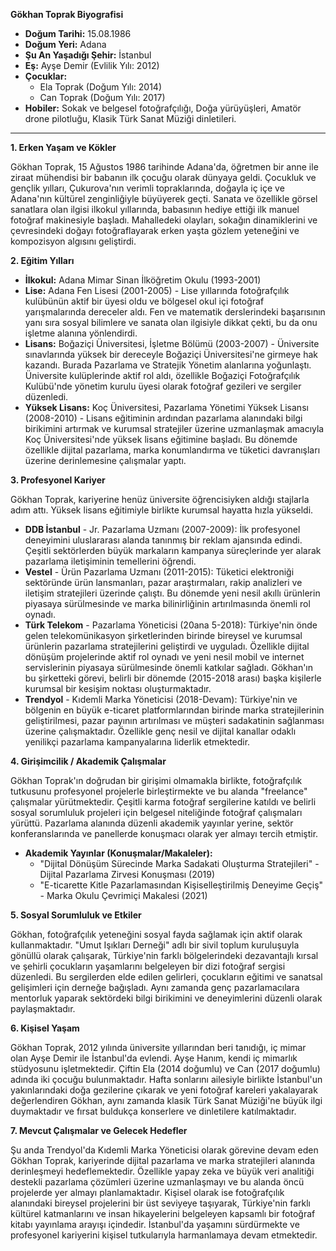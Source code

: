 **Gökhan Toprak Biyografisi**

*   **Doğum Tarihi:** 15.08.1986
*   **Doğum Yeri:** Adana
*   **Şu An Yaşadığı Şehir:** İstanbul
*   **Eş:** Ayşe Demir (Evlilik Yılı: 2012)
*   **Çocuklar:**
    *   Ela Toprak (Doğum Yılı: 2014)
    *   Can Toprak (Doğum Yılı: 2017)
*   **Hobiler:** Sokak ve belgesel fotoğrafçılığı, Doğa yürüyüşleri, Amatör drone pilotluğu, Klasik Türk Sanat Müziği dinletileri.

---

**1. Erken Yaşam ve Kökler**

Gökhan Toprak, 15 Ağustos 1986 tarihinde Adana'da, öğretmen bir anne ile ziraat mühendisi bir babanın ilk çocuğu olarak dünyaya geldi. Çocukluk ve gençlik yılları, Çukurova'nın verimli topraklarında, doğayla iç içe ve Adana'nın kültürel zenginliğiyle büyüyerek geçti. Sanata ve özellikle görsel sanatlara olan ilgisi ilkokul yıllarında, babasının hediye ettiği ilk manuel fotoğraf makinesiyle başladı. Mahalledeki olayları, sokağın dinamiklerini ve çevresindeki doğayı fotoğraflayarak erken yaşta gözlem yeteneğini ve kompozisyon algısını geliştirdi.

**2. Eğitim Yılları**

*   **İlkokul:** Adana Mimar Sinan İlköğretim Okulu (1993-2001)
*   **Lise:** Adana Fen Lisesi (2001-2005) - Lise yıllarında fotoğrafçılık kulübünün aktif bir üyesi oldu ve bölgesel okul içi fotoğraf yarışmalarında dereceler aldı. Fen ve matematik derslerindeki başarısının yanı sıra sosyal bilimlere ve sanata olan ilgisiyle dikkat çekti, bu da onu işletme alanına yönlendirdi.
*   **Lisans:** Boğaziçi Üniversitesi, İşletme Bölümü (2003-2007) - Üniversite sınavlarında yüksek bir dereceyle Boğaziçi Üniversitesi'ne girmeye hak kazandı. Burada Pazarlama ve Stratejik Yönetim alanlarına yoğunlaştı. Üniversite kulüplerinde aktif rol aldı, özellikle Boğaziçi Fotoğrafçılık Kulübü'nde yönetim kurulu üyesi olarak fotoğraf gezileri ve sergiler düzenledi.
*   **Yüksek Lisans:** Koç Üniversitesi, Pazarlama Yönetimi Yüksek Lisansı (2008-2010) - Lisans eğitiminin ardından pazarlama alanındaki bilgi birikimini artırmak ve kurumsal stratejiler üzerine uzmanlaşmak amacıyla Koç Üniversitesi'nde yüksek lisans eğitimine başladı. Bu dönemde özellikle dijital pazarlama, marka konumlandırma ve tüketici davranışları üzerine derinlemesine çalışmalar yaptı.

**3. Profesyonel Kariyer**

Gökhan Toprak, kariyerine henüz üniversite öğrencisiyken aldığı stajlarla adım attı. Yüksek lisans eğitimiyle birlikte kurumsal hayatta hızla yükseldi.

*   **DDB İstanbul** - Jr. Pazarlama Uzmanı (2007-2009): İlk profesyonel deneyimini uluslararası alanda tanınmış bir reklam ajansında edindi. Çeşitli sektörlerden büyük markaların kampanya süreçlerinde yer alarak pazarlama iletişiminin temellerini öğrendi.
*   **Vestel** - Ürün Pazarlama Uzmanı (2011-2015): Tüketici elektroniği sektöründe ürün lansmanları, pazar araştırmaları, rakip analizleri ve iletişim stratejileri üzerinde çalıştı. Bu dönemde yeni nesil akıllı ürünlerin piyasaya sürülmesinde ve marka bilinirliğinin artırılmasında önemli rol oynadı.
*   **Türk Telekom** - Pazarlama Yöneticisi (20ana 5-2018): Türkiye'nin önde gelen telekomünikasyon şirketlerinden birinde bireysel ve kurumsal ürünlerin pazarlama stratejilerini geliştirdi ve uyguladı. Özellikle dijital dönüşüm projelerinde aktif rol oynadı ve yeni nesil mobil ve internet servislerinin piyasaya sürülmesinde önemli katkılar sağladı. Gökhan'ın bu şirketteki görevi, belirli bir dönemde (2015-2018 arası) başka kişilerle kurumsal bir kesişim noktası oluşturmaktadır.
*   **Trendyol** - Kıdemli Marka Yöneticisi (2018-Devam): Türkiye'nin ve bölgenin en büyük e-ticaret platformlarından birinde marka stratejilerinin geliştirilmesi, pazar payının artırılması ve müşteri sadakatinin sağlanması üzerine çalışmaktadır. Özellikle genç nesil ve dijital kanallar odaklı yenilikçi pazarlama kampanyalarına liderlik etmektedir.

**4. Girişimcilik / Akademik Çalışmalar**

Gökhan Toprak'ın doğrudan bir girişimi olmamakla birlikte, fotoğrafçılık tutkusunu profesyonel projelerle birleştirmekte ve bu alanda "freelance" çalışmalar yürütmektedir. Çeşitli karma fotoğraf sergilerine katıldı ve belirli sosyal sorumluluk projeleri için belgesel niteliğinde fotoğraf çalışmaları yürüttü. Pazarlama alanında düzenli akademik yayınlar yerine, sektör konferanslarında ve panellerde konuşmacı olarak yer almayı tercih etmiştir.

*   **Akademik Yayınlar (Konuşmalar/Makaleler):**
    *   "Dijital Dönüşüm Sürecinde Marka Sadakati Oluşturma Stratejileri" - Dijital Pazarlama Zirvesi Konuşması (2019)
    *   "E-ticarette Kitle Pazarlamasından Kişiselleştirilmiş Deneyime Geçiş" - Marka Okulu Çevrimiçi Makalesi (2021)

**5. Sosyal Sorumluluk ve Etkiler**

Gökhan, fotoğrafçılık yeteneğini sosyal fayda sağlamak için aktif olarak kullanmaktadır. "Umut Işıkları Derneği" adlı bir sivil toplum kuruluşuyla gönüllü olarak çalışarak, Türkiye'nin farklı bölgelerindeki dezavantajlı kırsal ve şehirli çocukların yaşamlarını belgeleyen bir dizi fotoğraf sergisi düzenledi. Bu sergilerden elde edilen gelirleri, çocukların eğitimi ve sanatsal gelişimleri için derneğe bağışladı. Aynı zamanda genç pazarlamacılara mentorluk yaparak sektördeki bilgi birikimini ve deneyimlerini düzenli olarak paylaşmaktadır.

**6. Kişisel Yaşam**

Gökhan Toprak, 2012 yılında üniversite yıllarından beri tanıdığı, iç mimar olan Ayşe Demir ile İstanbul'da evlendi. Ayşe Hanım, kendi iç mimarlık stüdyosunu işletmektedir. Çiftin Ela (2014 doğumlu) ve Can (2017 doğumlu) adında iki çocuğu bulunmaktadır. Hafta sonlarını ailesiyle birlikte İstanbul'un yakınlarındaki doğa gezilerine çıkarak ve yeni fotoğraf kareleri yakalayarak değerlendiren Gökhan, aynı zamanda klasik Türk Sanat Müziği'ne büyük ilgi duymaktadır ve fırsat buldukça konserlere ve dinletilere katılmaktadır.

**7. Mevcut Çalışmalar ve Gelecek Hedefler**

Şu anda Trendyol'da Kıdemli Marka Yöneticisi olarak görevine devam eden Gökhan Toprak, kariyerinde dijital pazarlama ve marka stratejileri alanında derinleşmeyi hedeflemektedir. Özellikle yapay zeka ve büyük veri analitiği destekli pazarlama çözümleri üzerine uzmanlaşmayı ve bu alanda öncü projelerde yer almayı planlamaktadır. Kişisel olarak ise fotoğrafçılık alanındaki bireysel projelerini bir üst seviyeye taşıyarak, Türkiye'nin farklı kültürel katmanlarını ve insan hikayelerini belgeleyen kapsamlı bir fotoğraf kitabı yayınlama arayışı içindedir. İstanbul'da yaşamını sürdürmekte ve profesyonel kariyerini kişisel tutkularıyla harmanlamaya devam etmektedir.
